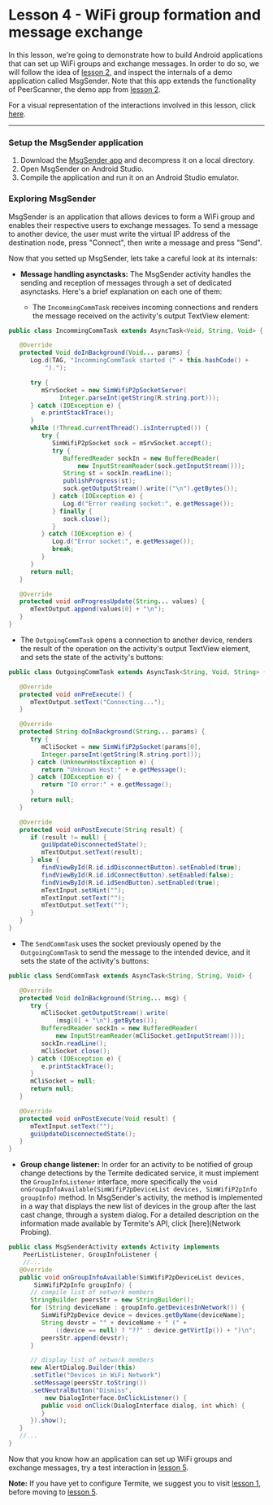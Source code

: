 # Lesson 4 - WiFi group formation and message exchange
In this lesson, we're going to demonstrate how to build Android applications that can set up WiFi groups and exchange messages. In order to do so, we will follow the idea of [lesson 2](https://etraudonun.github.io/termite/wiki-docs/Device-Detection.html), and inspect the internals of a demo application called MsgSender. Note that this app extends the functionality of PeerScanner, the demo app from [lesson 2](https://etraudonun.github.io/termite/wiki-docs/Device-Detection.html).

For a visual representation of the interactions involved in this lesson, click [here](https://etraudonun.github.io/termite/group-management.html).

***

### Setup the MsgSender application
1. Download the [MsgSender app](http://www.gsd.inesc-id.pt/~wiki/courses/cmu1516/lab04/Termite-WifiP2P-MsgSender-20160329.tgz) and decompress it on a local directory.
2. Open MsgSender on Android Studio.
3. Compile the application and run it on an Android Studio emulator.

### Exploring MsgSender
MsgSender is an application that allows devices to form a WiFi group and enables their respective users to exchange messages. To send a message to another device, the user must write the virtual IP address of the destination node, press "Connect", then write a message and press "Send".

Now that you setted up MsgSender, lets take a careful look at its internals:

   * **Message handling asynctasks:** The MsgSender activity handles the sending and reception of messages through a set of dedicated asynctasks. Here's a brief explanation on each one of them:

      * The `IncommingCommTask` receives incoming connections and renders the message received on the activity's output TextView element:
      
```java
public class IncommingCommTask extends AsyncTask<Void, String, Void> {

   @Override
   protected Void doInBackground(Void... params) {			
      Log.d(TAG, "IncommingCommTask started (" + this.hashCode() +
          ").");

      try {
         mSrvSocket = new SimWifiP2pSocketServer(
              Integer.parseInt(getString(R.string.port)));
      } catch (IOException e) {
         e.printStackTrace();
      }
      while (!Thread.currentThread().isInterrupted()) {
         try {
            SimWifiP2pSocket sock = mSrvSocket.accept();
            try {
               BufferedReader sockIn = new BufferedReader(
                   new InputStreamReader(sock.getInputStream()));
               String st = sockIn.readLine();
               publishProgress(st);
               sock.getOutputStream().write(("\n").getBytes());
            } catch (IOException e) {
               Log.d("Error reading socket:", e.getMessage());
            } finally {
               sock.close();
            }
         } catch (IOException e) {
            Log.d("Error socket:", e.getMessage());
            break;
         }
      }
      return null;
   }

   @Override
   protected void onProgressUpdate(String... values) {
      mTextOutput.append(values[0] + "\n");
   }
}
```

  * The `OutgoingCommTask` opens a connection to another device, renders the result of the operation on the activity's output TextView element, and sets the state of the activity's buttons:
      
```java
public class OutgoingCommTask extends AsyncTask<String, Void, String> {

   @Override
   protected void onPreExecute() {
      mTextOutput.setText("Connecting...");
   }

   @Override
   protected String doInBackground(String... params) {
      try {
         mCliSocket = new SimWifiP2pSocket(params[0],
         Integer.parseInt(getString(R.string.port)));
      } catch (UnknownHostException e) {
         return "Unknown Host:" + e.getMessage();
      } catch (IOException e) {
         return "IO error:" + e.getMessage();
      }
      return null;
   }

   @Override
   protected void onPostExecute(String result) {
      if (result != null) {
         guiUpdateDisconnectedState();
         mTextOutput.setText(result);
      } else {
         findViewById(R.id.idDisconnectButton).setEnabled(true);
         findViewById(R.id.idConnectButton).setEnabled(false);
         findViewById(R.id.idSendButton).setEnabled(true);
         mTextInput.setHint("");
         mTextInput.setText("");
         mTextOutput.setText("");
      }
   }
}
```

   * The `SendCommTask` uses the socket previously opened by the `OutgoingCommTask` to send the message to the intended device, and it sets the state of the activity's buttons:
      
```java
public class SendCommTask extends AsyncTask<String, String, Void> {

   @Override
   protected Void doInBackground(String... msg) {
      try {
         mCliSocket.getOutputStream().write(
             (msg[0] + "\n").getBytes());
         BufferedReader sockIn = new BufferedReader(
             new InputStreamReader(mCliSocket.getInputStream()));
         sockIn.readLine();
         mCliSocket.close();
      } catch (IOException e) {
         e.printStackTrace();
      }
      mCliSocket = null;
      return null;
   }

   @Override
   protected void onPostExecute(Void result) {
      mTextInput.setText("");
      guiUpdateDisconnectedState();
   }
}
```

   * **Group change listener:** In order for an activity to be notified of group change detections by the Termite dedicated service, it must implement the `GroupInfoListener` interface, more specifically the `void onGroupInfoAvailable(SimWifiP2pDeviceList devices, SimWifiP2pInfo groupInfo)` method. In MsgSender's activity, the method is implemented in a way that displays the new list of devices in the group after the last cast change, through a system dialog. For a detailed description on the information made available by Termite's API, click [here](Network Probing).
   
```java
public class MsgSenderActivity extends Activity implements
    PeerListListener, GroupInfoListener {
    //...
   @Override
   public void onGroupInfoAvailable(SimWifiP2pDeviceList devices,
       SimWifiP2pInfo groupInfo) {
      // compile list of network members
      StringBuilder peersStr = new StringBuilder();
      for (String deviceName : groupInfo.getDevicesInNetwork()) {
         SimWifiP2pDevice device = devices.getByName(deviceName);
         String devstr = "" + deviceName + " (" + 
             ((device == null) ? "??" : device.getVirtIp()) + ")\n";
         peersStr.append(devstr);
      }

      // display list of network members
      new AlertDialog.Builder(this)
      .setTitle("Devices in WiFi Network")
      .setMessage(peersStr.toString())
      .setNeutralButton("Dismiss",
          new DialogInterface.OnClickListener() {
         public void onClick(DialogInterface dialog, int which) { 
         }
      }).show();
   }
   //...
}
```

Now that you know how an application can set up WiFi groups and exchange messages, try a test interaction in [lesson 5](https://etraudonun.github.io/termite/wiki-docs/Simulating-Groups.html).

**Note:** If you have yet to configure Termite, we suggest you to visit [lesson 1](https://etraudonun.github.io/termite/wiki-docs/Termite-Configuration.html), before moving to [lesson 5](https://etraudonun.github.io/termite/wiki-docs/Simulating-Groups.html).
